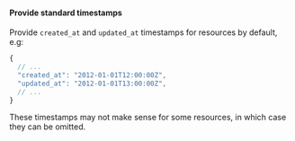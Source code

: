 #### Provide standard timestamps

Provide `created_at` and `updated_at` timestamps for resources by default,
e.g:

```javascript
{
  // ...
  "created_at": "2012-01-01T12:00:00Z",
  "updated_at": "2012-01-01T13:00:00Z",
  // ...
}
```

These timestamps may not make sense for some resources, in which case
they can be omitted.
